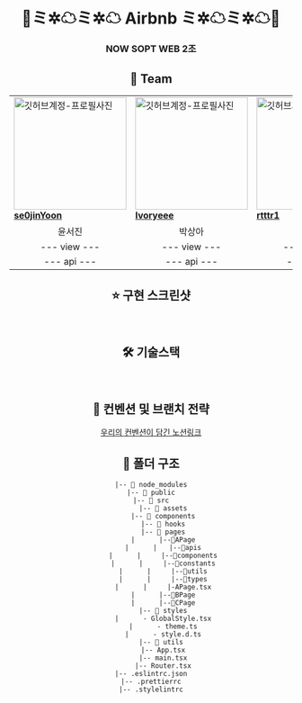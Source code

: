 <main align="center">
<div align="center">

<h1> 🏡ミ✲☁ミ✲☁  Airbnb ミ✲☁ミ✲☁🏡</h1>

<h3>NOW SOPT WEB 2조</h3>
</div>

<h2> 👥 Team </h2>
<table>
    <tr>
      <td style="min-width: 150px;">
            <a href="github.com/se0jinYoon">
              <img src="https://avatars.githubusercontent.com/se0jinYoon" width="200" alt="깃허브계정-프로필사진">
              <br />
              <b>se0jinYoon</b>
            </a>
        </td>
      <td style="min-width: 150px;">
            <a href="https://github.com/Ivoryeee">
              <img src="https://avatars.githubusercontent.com/Ivoryeee" width="200" alt="깃허브계정-프로필사진">
              <br />
              <b>Ivoryeee</b>
            </a>
        </td>
      <td style="min-width: 150px;">
            <a href="https://github.com/rtttr1">
              <img src="https://avatars.githubusercontent.com/rtttr1" width="200" alt="깃허브계정-프로필사진">
              <br />
              <b>rtttr1</b>
            </a>
        </td>
        <td style="min-width: 150px;">
            <a href="https://github.com/jeeminyi">
              <img src="https://avatars.githubusercontent.com/jeeminyi" width="200" alt="깃허브계정-프로필사진">
              <br />
              <b>jeeminyi</b>
            </a>
        </td>
    </tr>
    <tr align="center">
       <td>
            윤서진 <br/>
      </td>
       <td>
            박상아 <br/>
      </td>
       <td>
            김규홍 <br/>
      </td>
      <td>
            이지민 <br/>
      </td>
    </tr>
  	<tr align="center">
       <td>
            --- view --- <br/>
      </td>
       <td>
            --- view --- <br/>
      </td>
      <td>
            --- view --- <br/>
      </td>
      <td>
            --- view --- <br/>
      </td>
    </tr>
	<tr align="center">
       <td>
            --- api --- <br/>
      </td>
       <td>
            --- api --- <br/>
      </td>
       <td>
            --- api --- <br/>
      </td>
      <td>
            --- api --- <br/>
      </td>
    </tr>
</table>

<h2> ⭐️ 구현 스크린샷 </h2>
<br/>
<h2> 🛠 기술스택 </h2>
<br/>
<h2>  📄 컨벤션 및 브랜치 전략 </h2>
<a href="">우리의 컨벤션이 담긴 노션링크</a>

<br/>

<h2> 📁 폴더 구조 </h2>

```
|-- 📁 node_modules
|-- 📁 public
|-- 📁 src
      |-- 📁 assets
      |-- 📁 components
      |-- 📁 hooks
      |-- 📁 pages
      |      |--📁APage
      |      |   |--📁apis
      |      |     |--📁components
      |      |     |--📁constants
      |      |     |--📁utils
      |      |     |--📁types
      |      |     |-APage.tsx
      |      |--📁BPage
      |      |--📁CPage
      |-- 📁 styles
      |      - GlobalStyle.tsx
      |      - theme.ts
      |      - style.d.ts
      |-- 📁 utils 
      |-- App.tsx
      |-- main.tsx
      |-- Router.tsx
|-- .eslintrc.json
|-- .prettierrc
|-- .stylelintrc
```

<br />
</main>
